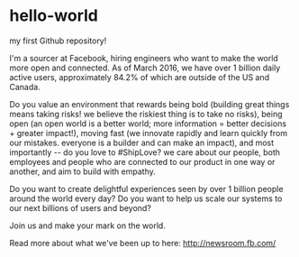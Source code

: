 # hello-world
my first Github repository!

I'm a sourcer at Facebook, hiring engineers who want to make the world more open and connected. As of March 2016, we have over 1 billion daily active users, approximately 84.2% of which are outside of the US and Canada. 

Do you value an environment that rewards being bold (building great things means taking risks! we believe the riskiest thing is to take no risks), being open (an open world is a better world; more information = better decisions + greater impact!), moving fast (we innovate rapidly and learn quickly from our mistakes. everyone is a builder and can make an impact), and most importantly -- do you love to #ShipLove? we care about our people, both employees and people who are connected to our product in one way or another, and aim to build with empathy.

Do you want to create delightful experiences seen by over 1 billion people around the world every day?
Do you want to help us scale our systems to our next billions of users and beyond? 

Join us and make your mark on the world. 

Read more about what we've been up to here: http://newsroom.fb.com/
